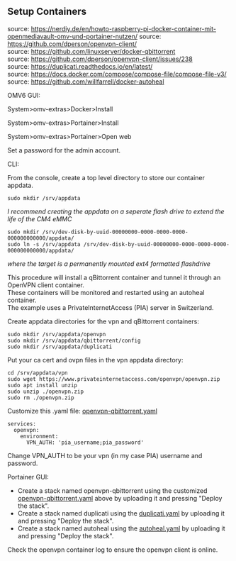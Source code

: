 ## Setup Containers

source: https://nerdiy.de/en/howto-raspberry-pi-docker-container-mit-openmediavault-omv-und-portainer-nutzen/
source: https://github.com/dperson/openvpn-client/  
source: https://github.com/linuxserver/docker-qbittorrent  
source: https://github.com/dperson/openvpn-client/issues/238  
source: https://duplicati.readthedocs.io/en/latest/  
source: https://docs.docker.com/compose/compose-file/compose-file-v3/  
source: https://github.com/willfarrell/docker-autoheal  

OMV6 GUI:

System>omv-extras>Docker>Install  

System>omv-extras>Portainer>Install

System>omv-extras>Portainer>Open web  

Set a password for the admin account.

CLI:

From the console, create a top level directory to store our container appdata.

```console
sudo mkdir /srv/appdata
```

_I recommend creating the appdata on a seperate flash drive to extend the life of the CM4 eMMC_

```console
sudo mkdir /srv/dev-disk-by-uuid-00000000-0000-0000-0000-000000000000/appdata/
sudo ln -s /srv/appdata /srv/dev-disk-by-uuid-00000000-0000-0000-0000-000000000000/appdata/
```

_where the target is a permanently mounted ext4 formatted flashdrive_

This procedure will install a qBittorrent container and tunnel it through an OpenVPN client container.  
These containers will be monitored and restarted using an autoheal container.  
The example uses a PrivateInternetAccess (PIA) server in Switzerland.  

Create appdata directories for the vpn and qBittorrent containers:
```console
sudo mkdir /srv/appdata/openvpn
sudo mkdir /srv/appdata/qbittorrent/config
sudo mkdir /srv/appdata/duplicati
```

Put your ca cert and ovpn files in the vpn appdata directory:
```console
cd /srv/appdata/vpn
sudo wget https://www.privateinternetaccess.com/openvpn/openvpn.zip
sudo apt install unzip
sudo unzip ./openvpn.zip
sudo rm ./openvpn.zip
```

Customize this .yaml file: [openvpn-qbittorrent.yaml](openvpn-qbittorrent.yaml)

```
services:
  openvpn:
    environment:
      VPN_AUTH: 'pia_username;pia_password'
```
Change VPN_AUTH to be your vpn (in my case PIA) username and password.  

Portainer GUI:

* Create a stack named openvpn-qbittorrent using the customized [openvpn-qbittorrent.yaml](openvpn-qbittorrent.yaml) above by uploading it and pressing "Deploy the stack".  
* Create a stack named duplicati using the [duplicati.yaml](duplicati.yaml) by uploading it and pressing "Deploy the stack".
* Create a stack named autoheal using the [autoheal.yaml](autoheal.yaml) by uploading it and pressing "Deploy the stack".  

Check the openvpn container log to ensure the openvpn client is online.
